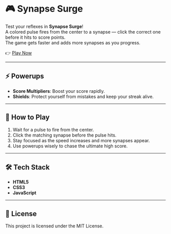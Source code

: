# 🎮 Synapse Surge

Test your reflexes in **Synapse Surge**!  
A colored pulse fires from the center to a synapse — click the correct one before it hits to score points.  
The game gets faster and adds more synapses as you progress.  

👉 [Play Now](https://sachinbhanu7.github.io/Synapse-Surge/)

---

## ⚡️ Powerups
- **Score Multipliers**: Boost your score rapidly.  
- **Shields**: Protect yourself from mistakes and keep your streak alive.  

---

## 🚀 How to Play
1. Wait for a pulse to fire from the center.  
2. Click the matching synapse before the pulse hits.  
3. Stay focused as the speed increases and more synapses appear.  
4. Use powerups wisely to chase the ultimate high score.  

---

## 🛠 Tech Stack
- **HTML5**  
- **CSS3**  
- **JavaScript**  

---

## 📌 License
This project is licensed under the MIT License.  
